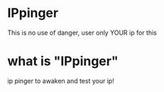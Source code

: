 # IPpinger
This is no use of danger, user only YOUR ip for this


# what is "IPpinger"
ip pinger to awaken and test your ip!

